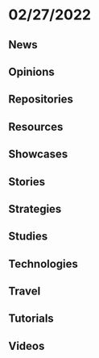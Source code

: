 # 02/27/2022

## News

## Opinions

## Repositories

## Resources

## Showcases


## Stories


## Strategies


## Studies

## Technologies

## Travel

## Tutorials

## Videos
